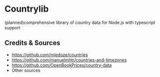 # Countrylib
(planned)comprehensive library of country data for Node.js with typescript support



## Credits & Sources
- https://github.com/mledoze/countries
- https://github.com/manuelmhtr/countries-and-timezones
- https://github.com/OpenBookPrices/country-data
- Other sources